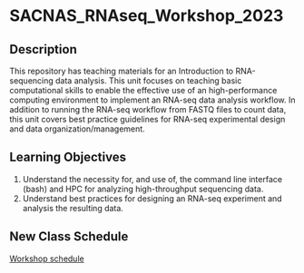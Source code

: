 # SACNAS_RNAseq_Workshop_2023

## Description 
This repository has teaching materials for an Introduction to RNA-sequencing data analysis. This unit focuses on teaching basic computational skills to enable the effective use of an high-performance computing environment to implement an RNA-seq data analysis workflow. In addition to running the RNA-seq workflow from FASTQ files to count data, this unit covers best practice guidelines for RNA-seq experimental design and data organization/management.

## Learning Objectives 

1. Understand the necessity for, and use of, the command line interface (bash) and HPC for analyzing high-throughput sequencing data.
2. Understand best practices for designing an RNA-seq experiment and analysis the resulting data.

## New Class Schedule 
[Workshop schedule](/schedule/README.md)

